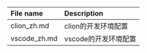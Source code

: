 |File name                               |Description|
|:-----                                  |:----|
|clion_zh.md                                   |clion的开发环境配置|
|vscode_zh.md                                  |vscode的开发环境配置|